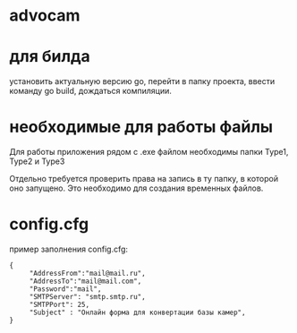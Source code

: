 # advocam

# для билда 
установить актуальную версию go, перейти в папку проекта, ввести команду go build, дождаться компиляции.

# необходимые для работы файлы
Для работы приложения рядом с .exe файлом необходимы папки Type1, Type2 и Type3

Отдельно требуется проверить права на запись в ту папку, в которой оно запущено. Это необходимо для создания временных файлов.


# config.cfg
пример заполнения config.cfg:
```
{
     "AddressFrom":"mail@mail.ru",
     "AddressTo":"mail@mail.com",
     "Password":"mail",
     "SMTPServer": "smtp.smtp.ru",
     "SMTPPort": 25,
     "Subject" : "Онлайн форма для конвертации базы камер",
}
```
